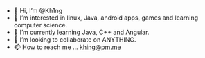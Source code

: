- 👋 Hi, I’m @Kh1ng
- 👀 I’m interested in linux, Java, android apps, games and learning computer science.
- 🌱 I’m currently learning Java, C++ and Angular.
- 💞️ I’m looking to collaborate on ANYTHING.
- 📫 How to reach me ... khing@pm.me

<!---
Kh1ng/Kh1ng is a ✨ special ✨ repository because its `README.md` (this file) appears on your GitHub profile.
You can click the Preview link to take a look at your changes.
--->
